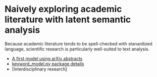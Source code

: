 # Naively exploring academic literature with latent semantic analysis
Because academic literature tends to be spell-checked with stanardized language, scientific research is particularly well-suited to text analysis.

- [A first model using arXiv abstracts](_projects/_lsa/arxiv_example.md)
- [keyword_model.py package details](_projects/_lsa/code.md)
- [Interdisciplinary research]
